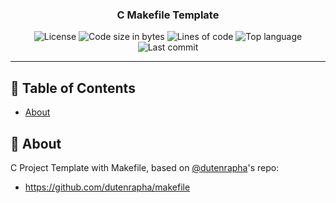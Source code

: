 <h3 align="center">C Makefile Template</h3>

<div align="center">

![License](https://img.shields.io/github/license/librity/c_makefile_template?color=yellow)
![Code size in bytes](https://img.shields.io/github/languages/code-size/librity/c_makefile_template?color=blue)
![Lines of code](https://img.shields.io/tokei/lines/github/librity/c_makefile_template?color=blueviolet)
![Top language](https://img.shields.io/github/languages/top/librity/c_makefile_template?color=ff69b4)
![Last commit](https://img.shields.io/github/last-commit/librity/c_makefile_template?color=orange)

</div>

---

## 📜 Table of Contents

- [About](#about)

## 🧐 About <a name = "about"></a>

C Project Template with Makefile, based on
[@dutenrapha](https://github.com/dutenrapha)'s
repo:

- https://github.com/dutenrapha/makefile
